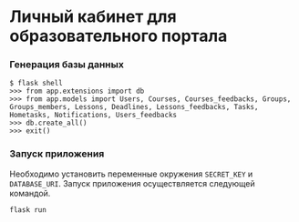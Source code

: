 # Личный кабинет для образовательного портала

### Генерация базы данных

```shell
$ flask shell
>>> from app.extensions import db
>>> from app.models import Users, Courses, Courses_feedbacks, Groups, Groups_members, Lessons, Deadlines, Lessons_feedbacks, Tasks, Hometasks, Notifications, Users_feedbacks
>>> db.create_all()
>>> exit()
```

### Запуск приложения

Необходимо установить переменные окружения `SECRET_KEY` и `DATABASE_URI`.
Запуск приложения осуществляется следующей командой.

```shell
flask run
```
